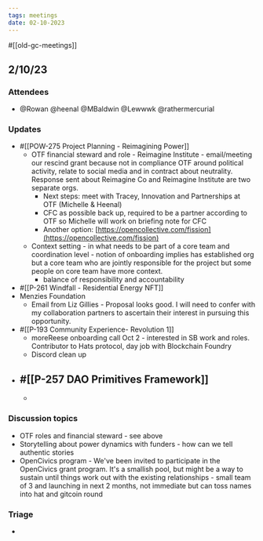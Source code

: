 ```yaml
---
tags: meetings
date: 02-10-2023
---
```

#[[old-gc-meetings]] 
## 2/10/23
### Attendees
- @Rowan  @heenal @MBaldwin @Lewwwk @rathermercurial 

### Updates
- #[[POW-275 Project Planning - Reimagining Power]] 
	- OTF financial steward and role - Reimagine Institute - email/meeting our rescind grant because not in compliance OTF around political activity, relate to social media and in contract about neutrality. Response sent about Reimagine Co and Reimagine Institute are two separate orgs. 
		- Next steps: meet with Tracey, Innovation and Partnerships at OTF (Michelle & Heenal)
		- CFC as possible back up, required to be a partner according to OTF so Michelle will work on briefing note for CFC
		- Another option: [https://opencollective.com/fission](https://opencollective.com/fission) 
	- Context setting - in what needs to be part of a core team and coordination level - notion of onboarding implies has established org but a core team who are jointly responsible for the project but some people on core team have more context.
		- balance of responsibility and accountability 
- #[[P-261 Windfall - Residential Energy NFT]]
- Menzies Foundation
	- Email from Liz Gillies -  Proposal looks good. I will need to confer with my collaboration partners to ascertain their interest in pursuing this opportunity. 
- #[[P-193 Community Experience- Revolution 1]] 
	- moreReese onboarding call Oct 2 - interested in SB work and roles. Contributor to Hats protocol, day job with Blockchain Foundry 
	- Discord clean up 
- #[[P-257 DAO Primitives Framework]] 
	- 
	- 

### Discussion topics
- OTF roles and financial steward - see above
- Storytelling about power dynamics with funders - how can we tell authentic stories 
- OpenCivics program - We've been invited to participate in the OpenCivics grant program. It's a smallish pool, but might be a way to sustain until things work out with the existing relationships - small team of 3 and launching in next 2 months, not immediate but can toss names into hat and gitcoin round

### Triage
- 
